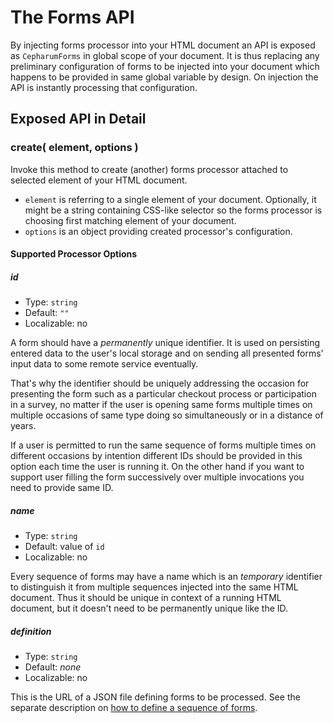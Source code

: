 # The Forms API

By injecting forms processor into your HTML document an API is exposed as `CepharumForms` in global scope of your document. It is thus replacing any preliminary configuration of forms to be injected into your document which happens to be provided in same global variable by design. On injection the API is instantly processing that configuration.

## Exposed API in Detail

### create( element, options )

Invoke this method to create (another) forms processor attached to selected element of your HTML document.

* `element` is referring to a single element of your document. Optionally, it might be a string containing CSS-like selector so the forms processor is choosing first matching element of your document.
* `options` is an object providing created processor's configuration.

#### Supported Processor Options

##### id

* Type: `string`
* Default: `""`
* Localizable: no

A form should have a _permanently_ unique identifier. It is used on persisting entered data to the user's local storage and on sending all presented forms' input data to some remote service eventually. 

That's why the identifier should be uniquely addressing the occasion for presenting the form such as a particular checkout process or participation in a survey, no matter if the user is opening same forms multiple times on multiple occasions of same type doing so simultaneously or in a distance of years. 

If a user is permitted to run the same sequence of forms multiple times on different occasions by intention different IDs should be provided in this option each time the user is running it. On the other hand if you want to support user filling the form successively over multiple invocations you need to provide same ID.

##### name

* Type: `string`
* Default: value of `id`
* Localizable: no

Every sequence of forms may have a name which is an _temporary_ identifier to distinguish it from multiple sequences injected into the same HTML document. Thus it should be unique in context of a running HTML document, but it doesn't need to be permanently unique like the ID.

##### definition

* Type: `string`
* Default: _none_
* Localizable: no

This is the URL of a JSON file defining forms to be processed. See the separate description on [how to define a sequence of forms](definition/README.md).
